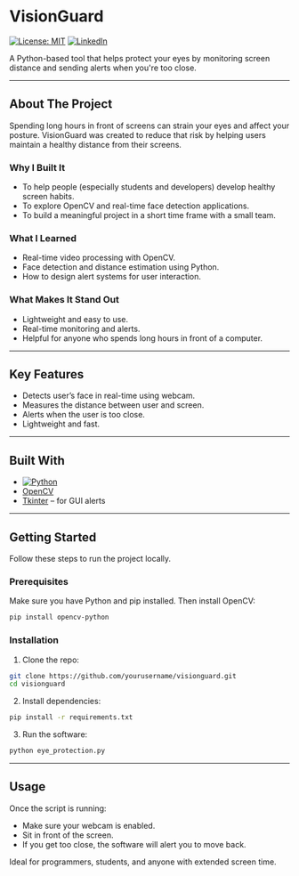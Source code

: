 # VisionGuard 

[![License: MIT](https://img.shields.io/badge/License-MIT-yellow.svg)](https://opensource.org/licenses/MIT)
[![LinkedIn](https://img.shields.io/badge/LinkedIn-Deekshitha%20D%20V-blue)](https://www.linkedin.com/in/your-linkedin-url/)

A Python-based tool that helps protect your eyes by monitoring screen distance and sending alerts when you're too close.

---

## About The Project

Spending long hours in front of screens can strain your eyes and affect your posture. VisionGuard was created to reduce that risk by helping users maintain a healthy distance from their screens.

### Why I Built It

* To help people (especially students and developers) develop healthy screen habits.
* To explore OpenCV and real-time face detection applications.
* To build a meaningful project in a short time frame with a small team.

### What I Learned

* Real-time video processing with OpenCV.
* Face detection and distance estimation using Python.
* How to design alert systems for user interaction.

### What Makes It Stand Out

* Lightweight and easy to use.
* Real-time monitoring and alerts.
* Helpful for anyone who spends long hours in front of a computer.

---

## Key Features

* Detects user’s face in real-time using webcam.
* Measures the distance between user and screen.
* Alerts when the user is too close.
* Lightweight and fast.

---

## Built With

* [![Python](https://img.shields.io/badge/Python-3.10-blue)](https://www.python.org/)
* [OpenCV](https://opencv.org/)
* [Tkinter](https://docs.python.org/3/library/tkinter.html) – for GUI alerts

---

## Getting Started

Follow these steps to run the project locally.

### Prerequisites

Make sure you have Python and pip installed. Then install OpenCV:

```bash
pip install opencv-python
```

### Installation

1. Clone the repo:

```bash
git clone https://github.com/yourusername/visionguard.git
cd visionguard
```

2. Install dependencies:

```bash
pip install -r requirements.txt
```

3. Run the software:

```bash
python eye_protection.py
```

---

## Usage

Once the script is running:

* Make sure your webcam is enabled.
* Sit in front of the screen.
* If you get too close, the software will alert you to move back.

Ideal for programmers, students, and anyone with extended screen time.

